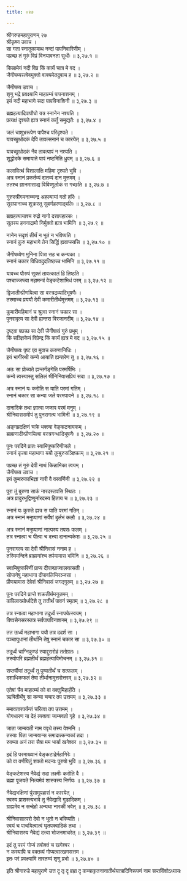 ```yaml
---
title: ०२७

---
```

श्रीगरुडमहापुराणम् २७  
श्रीकृष्ण उवाच ।  
सा गता स्नातुकामाथ नन्दां पापनिवारिणीम् ।  
पप्रच्छ तं गुरुं विप्रं विनयावनता सुधीः ॥ ३,२७.१ ॥  
  
किन्नामेयं नदी विप्र किं कार्यं चात्र मे वद ।  
जैगीषव्यस्त्वेवमुक्तो वाक्यमेतदुवाच ह ॥ ३,२७.२ ॥  
  
जैगीषव्य उवाच ।  
शृणु भद्रे प्रवक्ष्यामि माहात्म्यं पापनाशनम् ।  
इयं नदी महाभागे सदा पापविनाशिनी ॥ ३,२७.३ ॥  
  
ब्रह्महत्यादिपापौघो यत्र स्नानेन नश्यति ।  
प्रत्यक्षं दृश्यते ह्यत्र स्नानं कर्तुं समुद्यतैः ॥ ३,२७.४ ॥  
  
जलं चाशुभ्ररूपेण पापैश्च परिदृश्यते ।  
यावच्छुभ्रोदकं देवि तावत्सनानं च कारयेत् ॥ ३,२७.५ ॥  
  
यावच्छुभ्रोदकं नैव तावत्पापं न नश्यति ।  
शुद्धोदके समायाते पापं नष्टमिति ध्रुवम् ॥ ३,२७.६ ॥  
  
कलावित्थं विशालाक्षि महिमा दृश्यते भुवि ।  
अत्र स्नानं प्रकर्तव्यं दातव्यं दान मुत्तमम् ।  
ततश्च ज्ञानमासाद्य विविष्णुलोकं स गच्छति ॥ ३,२७.७ ॥  
  
गुरुस्त्रीगमनाच्चन्द्र अहल्यायां गतो हरिः ।  
सुरापानाच्च शुक्रस्तु सुवर्णहरणाद्बलिः ॥ ३,२७.८ ॥  
  
ब्रह्महत्यायाश्च रुद्रो नागो दत्तापहारकः ।  
सूतस्य हननाद्रामो निर्मुक्तो ह्यत्र भामिनि ॥ ३,२७.९ ॥  
  
नानेन सदृशं तीर्थं न भूतं न भविष्यति ।  
स्नानं कुरु महाभागे तेन सिद्धिं ह्यवाप्स्यसि ॥ ३,२७.१० ॥  
  
जैगीषव्येण मुनिना पित्रा सह च कन्यका ।  
स्नानं चकार विधिवदुदतिष्ठच्च भामिनि ॥ ३,२७.११ ॥  
  
यावच्च पौरुषं सूक्तं तावत्कालं हि तिष्ठति ।  
पश्चाज्जप्त्वा महामन्त्रं वेङ्कटेशाभिधं परम् ॥ ३,२७.१२ ॥  
  
द्विजातीन्प्रीणयित्वा सा वस्त्रद्रव्यादिभूषणैः ।  
तस्माच्च प्रययौ देवी कमारीतीर्थमुत्तमम् ॥ ३,२७.१३ ॥  
  
कुमारीमहिमानं च श्रुत्वा स्नानं चकार सा ।  
पुनरावृत्य सा देवी ह्यन्तरा विरजानदीम् ॥ ३,२७.१४ ॥  
  
दृष्ट्वा पप्रच्छ सा देवी जैगीषव्यं गुरुं प्रभुम् ।  
किं सञ्ज्ञिकेयं विप्रेन्द्र किं कार्यं ह्यत्र मे वद ॥ ३,२७.१५ ॥  
  
जैगीषव्यः पृष्ट एव मुवाच करुणानिधिः ।  
इयं भागीरथी कन्ये आयाति ह्यन्तरेण तु ॥ ३,२७.१६ ॥  
  
अतः सा प्रोच्यते ह्यन्तर्गङ्गेति परमर्षिभिः ।  
कन्ये त्वस्यास्तु सलिलं श्रीनिनिवासप्रियं सदा ॥ ३,२७.१७ ॥  
  
अत्र स्नानं यः करोति स याति परमां गतिम् ।  
स्नानं चकार सा कन्या जले परमपावने ॥ ३,२७.१८ ॥  
  
दानादिकं तथा ज्ञात्वा जजाप परमं मनुम् ।  
श्रीनिवाससमीपं तु पुनरागत्य भामिनी ॥ ३,२७.१९ ॥  
  
अङ्गप्रदक्षिणं चक्रे भक्त्या वेङ्कटनायकम् ।  
ब्राह्मणादीन्प्रीणयित्वा वस्त्रगन्धादिभूषणैः ॥ ३,२७.२० ॥  
  
पुनः परदिने प्रातः स्वामिपुष्करिणीजले ।  
स्नानं कृत्वा महाभागा ययौ तुम्बुरुसञ्ज्ञिकाम् ॥ ३,२७.२१ ॥  
  
पप्रच्छ तं गुरुं देवी नाथं किन्नामिका त्वयम् ।  
जैगीषव्य उवाच ।  
इयं तुम्बरुकाभिज्ञा नारी वै वरवर्णिनी ॥ ३,२७.२२ ॥  
  
पुरा तुं बुरुणा साकं नारदस्तपसि स्थितः ।  
अत्र प्रादुरभूद्विष्णुर्नारदस्य हिताय च ॥ ३,२७.२३ ॥  
  
स्नानं यः कुरुते ह्यत्र स याति परमां गतिम् ।  
अत्र स्नानं मनुष्याणां सर्वेषां दुर्लभं कलौ ॥ ३,२७.२४ ॥  
  
अत्र स्नानं मनुष्याणां नाल्पस्य तपसः फलम् ।  
तत्र स्नात्वा च पीत्वा च दत्त्वा दानान्यकेशः ॥ ३,२७.२५ ॥  
  
पुनरागत्य सा देवी श्रीनिवासं ननाम ह ।  
तस्मिमन्दिने ब्राह्मणांश्च तर्पयामास भमिनि ॥ ३,२७.२६ ॥  
  
स्वामिपुष्करिणीं प्राप्य दीपान्प्राज्वालयत्सती ।  
सोपानेषु महाभागा दीपावलिभिरञ्जसा ।  
प्रीणयामास देवेशं श्रीनिवासं जगद्गुरुम् ॥ ३,२७.२७ ॥  
  
पुनः परदिने प्राप्ते शक्रतीर्थमनुत्तमम् ।  
कपिलाख्योर्ध्वदेशे तु तत्तीर्थं पावनं स्मृतम् ॥ ३,२७.२८ ॥  
  
तत्र स्नात्वा महाभागा तदूर्ध्वं स्नापयेत्स्वयम् ।  
विष्वसेनसरस्तत्र सर्वपापविनाशनम् ॥ ३,२७.२९ ॥  
  
तत ऊर्ध्वं महाभागा ययौ तत्र ददर्श सा ।  
पञ्चायुधानां तीर्थानि तेषु स्नानं चकार सा ॥ ३,२७.३० ॥  
  
तदूर्ध्वं चाग्निकुण्डं स्याद्दुरारोहं ततोग्रतः ।  
तस्योपरि ब्रह्मतीर्थं ब्रह्महत्याविमोचनम् ॥ ३,२७.३१ ॥  
  
सप्तर्षीणां तदूर्ध्वं तु पुण्यतीर्थं च सत्फलम् ।  
दशाधिकफलं तेषा तीर्थानामुत्तरोत्तरम् ॥ ३,२७.३२ ॥  
  
एतेषां चैव माहात्म्यं को वा वक्तुमिहार्हति ।  
ऋषितीर्थेषु सा कन्या चचार तप उत्तमम् ॥ ३,२७.३३ ॥  
  
ममावतारपर्यन्तं चरित्वा तप उत्तमम् ।  
योगधारण या देहं त्यक्त्वा जाम्बवतो गृहे ॥ ३,२७.३४ ॥  
  
जाता जाम्बवती नाम ववृधे तस्य वेश्मनि ।  
तस्याः पिता जाम्बवान्स समादात्कन्यकां तदा ।  
रुक्म्या अनं तरा सैषा मम भार्या खगेश्वर ॥ ३,२७.३५ ॥  
  
इदं हि परमाख्यानं वेङ्कटाद्रेर्महागिरेः ।  
को वा वर्णयितुं शक्तो मदन्यः पुरुषो भुवि ॥ ३,२७.३६ ॥  
  
वेङ्कटेशस्य नैवेद्यं सदा लक्ष्मीः करोति वै ।  
ब्रह्मा पूजयते नित्यमेवं शास्त्रस्य निर्णयः ॥ ३,२७.३७ ॥  
  
नैवेद्यभक्षिणां पुंसामुपहासं न कारयेत् ।  
स्वस्य प्राशस्त्यभावे तु नैवेद्यादि गुडादिकम् ।  
ग्राह्यमेव न सन्देहो अन्यथा नारकी भवेत् ॥ ३,२७.३८ ॥  
  
श्रीनिवासात्परो देवो न भूतो न भविष्यति ।  
स्वयं च पाचयित्वात्वं घृतपक्वादिकं तथा ।  
श्रीनिवासस्य नैवेद्यं दत्त्वा भोजनमाचरेत् ॥ ३,२७.३९ ॥  
  
इदं तु परमं गोप्यं तवोक्तं च खगेश्वर ।  
न कस्यापि च वक्तव्यं गोप्यत्वात्खगसत्तम ।  
इतः परं प्रवक्ष्यामि तारतम्यं शृणु प्रभो ॥ ३,२७.४० ॥  
  
इति श्रीगारुडे महापुराणे उत्त दृ तृ दृ ब्रह्म दृ कन्याकृतनानातीर्थयात्रादिनिरूपणं नाम सप्तविंशोऽध्यायः
